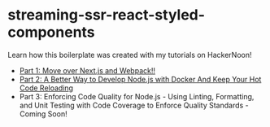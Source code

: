 # streaming-ssr-react-styled-components

Learn how this boilerplate was created with my tutorials on HackerNoon!

* [Part 1: Move over Next.js and Webpack!!](https://hackernoon.com/move-over-next-js-and-webpack-ba367f07545)
* [Part 2: A Better Way to Develop Node.js with Docker And Keep Your Hot Code Reloading](https://hackernoon.com/a-better-way-to-develop-node-js-with-docker-cd29d3a0093)
* Part 3: Enforcing Code Quality for Node.js - Using Linting, Formatting, and Unit Testing with Code Coverage to Enforce Quality Standards - Coming Soon!
